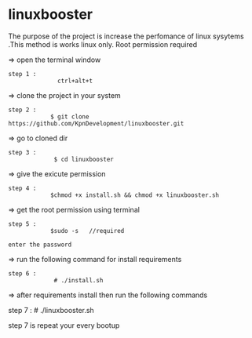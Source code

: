# linuxbooster
The purpose of the project is increase the perfomance of linux sysytems .This method is works linux only. Root permission required



 => open the terminal window

    step 1 :
                  ctrl+alt+t  

=> clone the project in your system

    step 2 : 
                $ git clone https://github.com/KpnDevelopment/linuxbooster.git

 => go to cloned dir

    step 3 :
                 $ cd linuxbooster

 => give the exicute permission

    step 4 : 
                $chmod +x install.sh && chmod +x linuxbooster.sh

 => get the root permission using terminal

    step 5 :   
                $sudo -s   //required
 
    enter the password

 => run the following command for install requirements 

    step 6 :
                 # ./install.sh  

 => after requirements  install then run  the following commands

step 7 :
                 # ./linuxbooster.sh


step 7 is repeat your every bootup 
